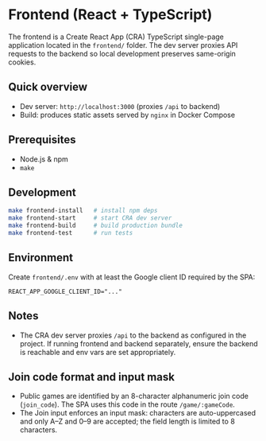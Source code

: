# Frontend (React + TypeScript)

The frontend is a Create React App (CRA) TypeScript single-page application
located in the `frontend/` folder. The dev server proxies API requests to
the backend so local development preserves same-origin cookies.

## Quick overview

- Dev server: `http://localhost:3000` (proxies `/api` to backend)
- Build: produces static assets served by `nginx` in Docker Compose

## Prerequisites

- Node.js & npm
- `make`

## Development

```bash
make frontend-install   # install npm deps
make frontend-start     # start CRA dev server
make frontend-build     # build production bundle
make frontend-test      # run tests
```

## Environment

Create `frontend/.env` with at least the Google client ID required by the
SPA:

```env
REACT_APP_GOOGLE_CLIENT_ID="..."
```

## Notes

- The CRA dev server proxies `/api` to the backend as configured in the
  project. If running frontend and backend separately, ensure the backend
  is reachable and env vars are set appropriately.

Join code format and input mask
--------------------------------

- Public games are identified by an 8-character alphanumeric join code
  (`join_code`). The SPA uses this code in the route `/game/:gameCode`.
- The Join input enforces an input mask: characters are auto-uppercased and
  only A–Z and 0–9 are accepted; the field length is limited to 8 characters.
